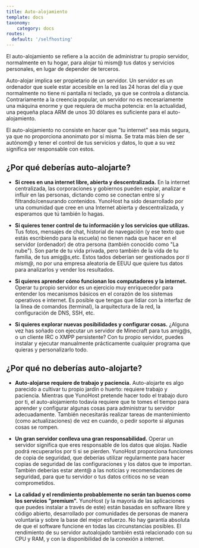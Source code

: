 ```yaml
---
title: Auto-alojamiento
template: docs
taxonomy:
    category: docs
routes:
  default: '/selfhosting'
---
```


El auto-alojamiento se refiere a la acción de administrar tu propio servidor, normalmente en tu hogar, para alojar tú mism@ tus datos y servicios personales, en lugar de depender de terceros.

Auto-alojar implica ser propietario de un servidor. Un servidor es un ordenador que suele estar accesible en la red las 24 horas del día y que normalmente no tiene ni pantalla ni teclado, ya que se controla a distancia. Contrariamente a la creencia popular, un servidor no es necesariamente una máquina enorme y que requiera de mucha potencia: en la actualidad, una pequeña placa ARM de unos 30 dólares es suficiente para el auto-alojamiento.

El auto-alojamiento no consiste en hacer que "tu internet" sea más segura, ya que no proporciona anonimato por sí misma. Se trata más bien de ser autónom@ y tener el control de tus servicios y datos, lo que a su vez significa ser responsable con estos.

## ¿Por qué deberías auto-alojarte?

- **Si crees en una internet libre, abierta y descentralizada.** En la internet centralizada, las corporaciones y gobiernos pueden espiar, analizar e influir en las personas, dictando como se conectan entre sí y filtrando/censurando contenidos. YunoHost ha sido desarrollado por una comunidad que cree en una Internet abierta y descentralizada, y esperamos que tú también lo hagas.

- **Si quieres tener control de tu información y los servicios que utilizas.** Tus fotos, mensajes de chat, historial de navegación (y ese texto que estás escribiendo para la escuela) no tienen nada que hacer en el servidor (ordenador) de otra persona (también conocido como "La nube"). Son parte de tu vida privada, pero también de la vida de tu familia, de tus amig@s,etc. Estos tados deberían ser gestionados por *ti mism@*, no por una empresa aleatoria de EEUU que quiere tus datos para analizarlos y vender los resultados.

- **Si quieres aprender cómo funcionan los computadores y la internet.** Operar tu propio servidor es un ejercicio muy enriquecedor para entender los mecanismos básicos en el corazón de los sistemas operativos e internet. Es posible que tengas que lidiar con la interfaz de la línea de comandos (terminal), la arquitectura de la red, la configuración de DNS, SSH, etc.

- **Si quieres explorar nuevas posibilidades y configurar cosas.** ¿Alguna vez has soñado con ejecutar un servidor de Minecraft para tus amig@s, o un cliente IRC o XMPP persistente? Con tu propio servidor, puedes instalar y ejecutar manualmente prácticamente cualquier programa que quieras y personalizarlo todo.

## ¿Por qué no deberías auto-alojarte?

- **Auto-alojarse requiere de trabajo y paciencia.** Auto-alojarte es algo parecido a cultivar tu propio jardín o huerto: requiere trabajo y paciencia. Mientras que YunoHost pretende hacer todo el trabajo duro por ti, el auto-alojamiento todavía requiere que te tomes el tiempo para aprender y configurar algunas cosas para administrar tu servidor adecuadamente. También necesitarás realizar tareas de mantenimiento (como actualizaciones) de vez en cuando, o pedir soporte si algunas cosas se rompen.

- **Un gran servidor conlleva una gran responsabilidad.** Operar un servidor significa que eres responsable de los datos que alojas. Nadie podrá recuperarlos por ti si se pierden. YunoHost proporciona funciones de copia de seguridad, que deberías utilizar regularmente para hacer copias de seguridad de las configuraciones y los datos que te importan. También deberías estar atent@ a las noticias y recomendaciones de seguridad, para que tu servidor o tus datos criticos no se vean comprometidos.

- **La calidad y el rendimiento probablemente no serán tan buenos como los servicios "premium".** YunoHost (y la mayoría de las aplicaciones que puedes instalar a través de este) están basadas en software libre y código abierto, desarrollado por comunidades de personas de manera voluntaria y sobre la base del mejor esfuerzo. No hay garantía absoluta de que el software funcione en todas las circunstancias posibles. El rendimiento de su servidor autoalojado también está relacionado con su CPU y RAM, y con la disponibilidad de la conexión a internet.
